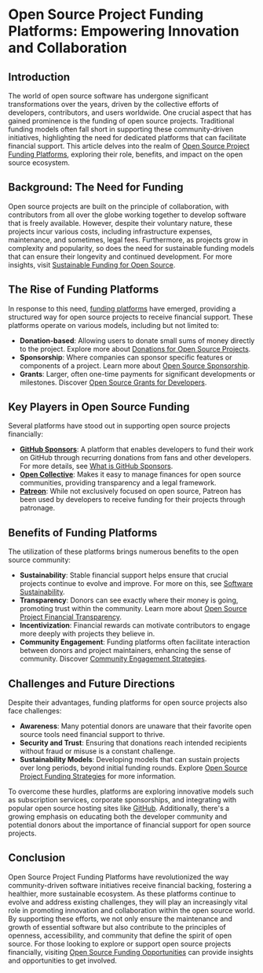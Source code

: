 # Open Source Project Funding Platforms: Empowering Innovation and Collaboration

## Introduction

The world of open source software has undergone significant transformations over the years, driven by the collective efforts of developers, contributors, and users worldwide. One crucial aspect that has gained prominence is the funding of open source projects. Traditional funding models often fall short in supporting these community-driven initiatives, highlighting the need for dedicated platforms that can facilitate financial support. This article delves into the realm of [Open Source Project Funding Platforms](https://www.license-token.com/wiki/open-source-project-funding-platforms), exploring their role, benefits, and impact on the open source ecosystem.

## Background: The Need for Funding

Open source projects are built on the principle of collaboration, with contributors from all over the globe working together to develop software that is freely available. However, despite their voluntary nature, these projects incur various costs, including infrastructure expenses, maintenance, and sometimes, legal fees. Furthermore, as projects grow in complexity and popularity, so does the need for sustainable funding models that can ensure their longevity and continued development. For more insights, visit [Sustainable Funding for Open Source](https://www.license-token.com/wiki/sustainable-funding-for-open-source).

## The Rise of Funding Platforms

In response to this need, [funding platforms](https://www.opencollective.com/) have emerged, providing a structured way for open source projects to receive financial support. These platforms operate on various models, including but not limited to:

- **Donation-based**: Allowing users to donate small sums of money directly to the project. Explore more about [Donations for Open Source Projects](https://www.license-token.com/wiki/donations-for-open-source-projects).
- **Sponsorship**: Where companies can sponsor specific features or components of a project. Learn more about [Open Source Sponsorship](https://www.license-token.com/wiki/open-source-sponsorship).
- **Grants**: Larger, often one-time payments for significant developments or milestones. Discover [Open Source Grants for Developers](https://www.license-token.com/wiki/open-source-grants-for-developers).

## Key Players in Open Source Funding

Several platforms have stood out in supporting open source projects financially:

- **[GitHub Sponsors](https://github.com/sponsors)**: A platform that enables developers to fund their work on GitHub through recurring donations from fans and other developers. For more details, see [What is GitHub Sponsors](https://www.license-token.com/wiki/what-is-git-hub-sponsors).
- **[Open Collective](https://www.opencollective.com/)**: Makes it easy to manage finances for open source communities, providing transparency and a legal framework.
- **[Patreon](https://www.patreon.com/)**: While not exclusively focused on open source, Patreon has been used by developers to receive funding for their projects through patronage.

## Benefits of Funding Platforms

The utilization of these platforms brings numerous benefits to the open source community:

- **Sustainability**: Stable financial support helps ensure that crucial projects continue to evolve and improve. For more on this, see [Software Sustainability](https://www.license-token.com/wiki/software-sustainability).
- **Transparency**: Donors can see exactly where their money is going, promoting trust within the community. Learn more about [Open Source Project Financial Transparency](https://www.license-token.com/wiki/open-source-project-financial-transparency).
- **Incentivization**: Financial rewards can motivate contributors to engage more deeply with projects they believe in.
- **Community Engagement**: Funding platforms often facilitate interaction between donors and project maintainers, enhancing the sense of community. Discover [Community Engagement Strategies](https://www.license-token.com/wiki/community-engagement-strategies).

## Challenges and Future Directions

Despite their advantages, funding platforms for open source projects also face challenges:

- **Awareness**: Many potential donors are unaware that their favorite open source tools need financial support to thrive.
- **Security and Trust**: Ensuring that donations reach intended recipients without fraud or misuse is a constant challenge.
- **Sustainability Models**: Developing models that can sustain projects over long periods, beyond initial funding rounds. Explore [Open Source Project Funding Strategies](https://www.license-token.com/wiki/open-source-project-funding-strategies) for more information.

To overcome these hurdles, platforms are exploring innovative models such as subscription services, corporate sponsorships, and integrating with popular open source hosting sites like [GitHub](https://github.com/). Additionally, there's a growing emphasis on educating both the developer community and potential donors about the importance of financial support for open source projects.

## Conclusion

Open Source Project Funding Platforms have revolutionized the way community-driven software initiatives receive financial backing, fostering a healthier, more sustainable ecosystem. As these platforms continue to evolve and address existing challenges, they will play an increasingly vital role in promoting innovation and collaboration within the open source world. By supporting these efforts, we not only ensure the maintenance and growth of essential software but also contribute to the principles of openness, accessibility, and community that define the spirit of open source. For those looking to explore or support open source projects financially, visiting [Open Source Funding Opportunities](https://www.license-token.com/wiki/open-source-funding-opportunities) can provide insights and opportunities to get involved.